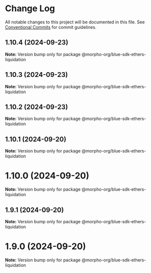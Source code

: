 # Change Log

All notable changes to this project will be documented in this file.
See [Conventional Commits](https://conventionalcommits.org) for commit guidelines.

## 1.10.4 (2024-09-23)

**Note:** Version bump only for package @morpho-org/blue-sdk-ethers-liquidation

## 1.10.3 (2024-09-23)

**Note:** Version bump only for package @morpho-org/blue-sdk-ethers-liquidation

## 1.10.2 (2024-09-23)

**Note:** Version bump only for package @morpho-org/blue-sdk-ethers-liquidation

## 1.10.1 (2024-09-20)

**Note:** Version bump only for package @morpho-org/blue-sdk-ethers-liquidation

# 1.10.0 (2024-09-20)

**Note:** Version bump only for package @morpho-org/blue-sdk-ethers-liquidation

## 1.9.1 (2024-09-20)

**Note:** Version bump only for package @morpho-org/blue-sdk-ethers-liquidation

# 1.9.0 (2024-09-20)

**Note:** Version bump only for package @morpho-org/blue-sdk-ethers-liquidation
